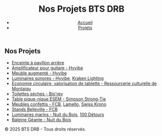 <!DOCTYPE html>
<html lang="fr">
<head>
    <meta charset="UTF-8">
    <meta name="viewport" content="width=device-width, initial-scale=1.0">
    <title>Nos Projets BTS DRB</title>
    <link rel="stylesheet" href="style.css">
</head>
<body>
    <header>
        <h1>Nos Projets BTS DRB</h1>
        <nav>
            <ul>
                <li><a href="index.html">Accueil</a></li>
                <li><a href="projets.html">Projets</a></li>
            </ul>
        </nav>
    </header>
    <main>
        <section>
            <h2>Nos Projets</h2>
            <ul>
                <li><a href="projets/enceinte.html">Enceinte à pavillon arrière</a></li>
                <li><a href="projets/ampli_guitare.html">Amplificateur pour guitare - <a href="https://www.hyvibe.audio/" target="_blank">Hyvibe</a></a></li>
                <li><a href="projets/meuble_augmente.html">Meuble augmenté - <a href="https://www.hyvibe.audio/" target="_blank">Hyvibe</a></a></li>
                <li><a href="projets/luminaires_sonores.html">Luminaires sonores - <a href="https://www.hyvibe.audio/" target="_blank">Hyvibe</a>, <a href="https://www.krakenlighting.com/" target="_blank">Kraken Lighting</a></a></li>
                <li><a href="projets/economie_circulaire.html">Economie circulaire, valorisation de tablette - <a href="https://ressourcerieculturelle.fr/" target="_blank">Ressourcerie culturelle de Montaigu</a></a></li>
                <li><a href="projets/toilettes_seches.html">Toilettes sèches - <a href="https://www.biorev.fr/" target="_blank">Bio'rev</a></a></li>
                <li><a href="projets/table_picnic.html">Table pique-nique ESEM - <a href="https://www.strongtie.fr/" target="_blank">Simpson Strong-Tie</a></a></li>
                <li><a href="projets/meubles_confettis.html">Meubles confettis - <a href="https://www.fcb.com/" target="_blank">FCB</a>, <a href="https://www.lamello.com/" target="_blank">Lamello</a>, <a href="https://www.swisskrono.com/" target="_blank">Swiss Krono</a></a></li>
                <li><a href="projets/stands_belleville.html">Stands Belleville - <a href="https://www.fcb.com/" target="_blank">FCB</a></a></li>
                <li><a href="projets/luminaires_marins.html">Luminaires marins - <a href="https://www.nuitdubois.fr/" target="_blank">Nuit du Bois</a>, <a href="https://www.100detours.com/" target="_blank">100 Détours</a></a></li>
                <li><a href="projets/baleine_geante.html">Baleine Géante - <a href="https://www.nuitdubois.fr/" target="_blank">Nuit du Bois</a></a></li>
            </ul>
        </section>
    </main>
    <footer>
        <p>&copy; 2025 BTS DRB - Tous droits réservés.</p>
    </footer>
</body>
</html>
